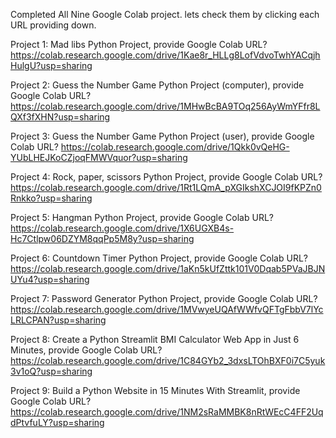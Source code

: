 
Completed All Nine Google Colab project.
lets check them by clicking each URL providing down.

Project 1: Mad libs Python Project, provide Google Colab URL?
https://colab.research.google.com/drive/1Kae8r_HLLg8LofVdvoTwhYACqjhHulgU?usp=sharing

Project 2: Guess the Number Game Python Project (computer), provide Google Colab URL?
https://colab.research.google.com/drive/1MHwBcBA9TOq256AyWmYFfr8LQXf3fXHN?usp=sharing

Project 3: Guess the Number Game Python Project (user), provide Google Colab URL?
https://colab.research.google.com/drive/1Qkk0vQeHG-YUbLHEJKoCZjoqFMWVquor?usp=sharing

Project 4: Rock, paper, scissors Python Project, provide Google Colab URL?
https://colab.research.google.com/drive/1Rt1LQmA_pXGIkshXCJOI9fKPZn0Rnkko?usp=sharing

Project 5: Hangman Python Project, provide Google Colab URL?
https://colab.research.google.com/drive/1X6UGXB4s-Hc7Ctlpw06DZYM8qqPp5M8y?usp=sharing

Project 6: Countdown Timer Python Project, provide Google Colab URL?
https://colab.research.google.com/drive/1aKn5kUfZttk101V0Dqab5PVaJBJNUYu4?usp=sharing

Project 7: Password Generator Python Project, provide Google Colab URL?
https://colab.research.google.com/drive/1MVwyeUQAfWWfvQFTgFbbV7lYcLRLCPAN?usp=sharing

Project 8: Create a Python Streamlit BMI Calculator Web App in Just 6 Minutes, provide Google Colab URL?
https://colab.research.google.com/drive/1C84GYb2_3dxsLTOhBXF0i7C5yuk3v1oQ?usp=sharing

Project 9: Build a Python Website in 15 Minutes With Streamlit, provide Google Colab URL?
https://colab.research.google.com/drive/1NM2sRaMMBK8nRtWEcC4FF2UqdPtvfuLY?usp=sharing
